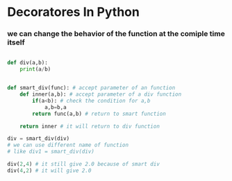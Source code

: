 # Decoratores In Python

### we can change the behavior of the function at the comiple time itself

```python

def div(a,b):
	print(a/b)


def smart_div(func): # accept parameter of an function
	def inner(a,b): # accept parameter of a div function
		if(a<b): # check the condition for a,b
			a,b=b,a
		return func(a,b) # return to smart function

	return inner # it will return to div function

div = smart_div(div) 
# we can use different name of function 
# like div1 = smart_div(div)

div(2,4) # it still give 2.0 because of smart div
div(4,2) # it will give 2.0

```